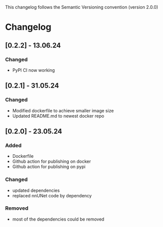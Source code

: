 This changelog follows the Semantic Versioning convention (version 2.0.0)

# Changelog

## [0.2.2] - 13.06.24
### Changed
- PyPI CI now working

## [0.2.1] - 31.05.24
### Changed
- Modified dockerfile to achieve smaller image size
- Updated README.md to newest docker repo


## [0.2.0] - 23.05.24

### Added
- Dockerfile
- Github action for publishing on docker
- Github action for publishing on pypi

### Changed
- updated dependencies
- replaced nnUNet code by dependency

### Removed
- most of the dependencies could be removed